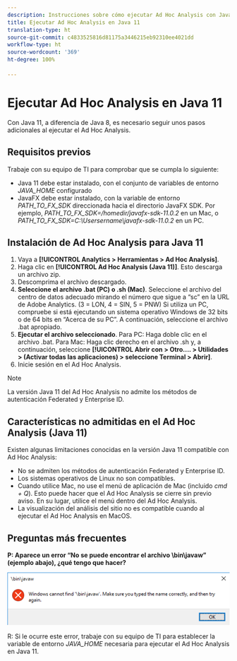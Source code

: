 ```yaml
---
description: Instrucciones sobre cómo ejecutar Ad Hoc Analysis con Java 11.
title: Ejecutar Ad Hoc Analysis en Java 11
translation-type: ht
source-git-commit: c4833525816d81175a3446215eb92310ee4021dd
workflow-type: ht
source-wordcount: '369'
ht-degree: 100%

---
```



# Ejecutar Ad Hoc Analysis en Java 11

Con Java 11, a diferencia de Java 8, es necesario seguir unos pasos adicionales al ejecutar el Ad Hoc Analysis.

## Requisitos previos

Trabaje con su equipo de TI para comprobar que se cumpla lo siguiente:

* Java 11 debe estar instalado, con el conjunto de variables de entorno *JAVA_HOME* configurado
* JavaFX debe estar instalado, con la variable de entorno *PATH_TO_FX_SDK* direccionada hacia el directorio JavaFX SDK. Por ejemplo, *PATH_TO_FX_SDK=/homedir/javafx-sdk-11.0.2* en un Mac, o *PATH_TO_FX_SDK=C:\Usersername\javafx-sdk-11.0.2* en un PC.

## Instalación de Ad Hoc Analysis para Java 11

1. Vaya a **[!UICONTROL Analytics > Herramientas > Ad Hoc Analysis]**.
1. Haga clic en **[!UICONTROL Ad Hoc Analysis (Java 11)]**. Esto descarga un archivo zip.
1. Descomprima el archivo descargado.
1. **Seleccione el archivo .bat (PC) o .sh (Mac)**. Seleccione el archivo del centro de datos adecuado mirando el número que sigue a “sc” en la URL de Adobe Analytics. (3 = LON, 4 = SIN, 5 = PNW) Si utiliza un PC, compruebe si está ejecutando un sistema operativo Windows de 32 bits o de 64 bits en “Acerca de su PC”. A continuación, seleccione el archivo .bat apropiado.
1. **Ejecutar el archivo seleccionado**. Para PC: Haga doble clic en el archivo .bat. Para Mac: Haga clic derecho en el archivo .sh y, a continuación, seleccione **[!UICONTROL Abrir con > Otro.... > Utilidades > (Activar todas las aplicaciones) > seleccione Terminal > Abrir]**.
1. Inicie sesión en el Ad Hoc Analysis.

>[!NOTE]
>
>La versión Java 11 del Ad Hoc Analysis no admite los métodos de autenticación Federated y Enterprise ID.

## Características no admitidas en el Ad Hoc Analysis (Java 11)

Existen algunas limitaciones conocidas en la versión Java 11 compatible con Ad Hoc Analysis:

* No se admiten los métodos de autenticación Federated y Enterprise ID.
* Los sistemas operativos de Linux no son compatibles.
* Cuando utilice Mac, no use el menú de aplicación de Mac (incluido *cmd + Q*). Esto puede hacer que el Ad Hoc Analysis se cierre sin previo aviso. En su lugar, utilice el menú dentro del Ad Hoc Analysis.
* La visualización del análisis del sitio no es compatible cuando al ejecutar el Ad Hoc Analysis en MacOS.

## Preguntas más frecuentes

**P: Aparece un error “No se puede encontrar el archivo \bin\javaw” (ejemplo abajo), ¿qué tengo que hacer?**

![](/help/analyze/ad-hoc-analysis/assets/error-java.png)

R: Si le ocurre este error, trabaje con su equipo de TI para establecer la variable de entorno *JAVA_HOME* necesaria para ejecutar el Ad Hoc Analysis en Java 11.
